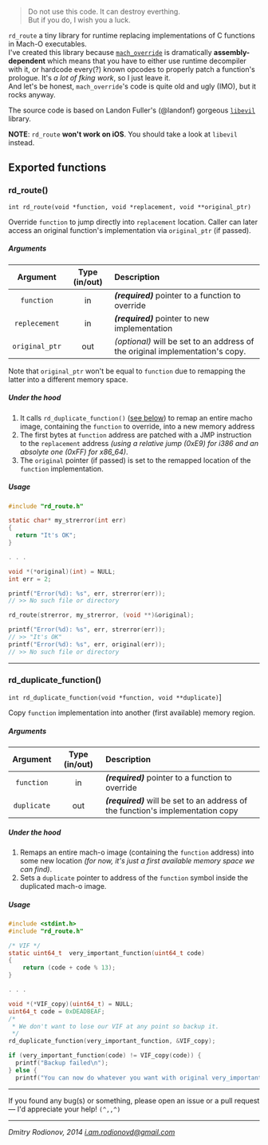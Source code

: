 > Do not use this code. It can destroy everthing.  
> But if you do, I wish you a luck.

`rd_route` a tiny library for runtime replacing implementations of C functions in Mach-O executables.  
I've created this library because [`mach_override`](https://github.com/rentzsch/mach_override) is  dramatically **assembly-dependent** which means that you have to either use runtime decompiler with it, or hardcode every(?) known opcodes to properly patch a function's prologue. It's *a lot of fking work*, so I just leave it.  
And let's be honest, `mach_override`'s code is quite old and ugly (IMO), but it rocks anyway.

The source code is based on Landon Fuller's (@landonf) gorgeous [`libevil`](https://github.com/landonf/libevil_patch) library.

**NOTE**: `rd_route` **won't work on iOS**.  You should take a look at `libevil` instead.

## Exported functions  

### rd_route()
`int rd_route(void *function, void *replacement, void **original_ptr)`  

Override `function` to jump directly into `replacement` location. Caller can later access an original function's implementation via `original_ptr` (if passed).  

##### Arguments  

 Argument   | Type (in/out) | Description  
 :--------: | :-----------: | :----------  
 `function` | in  | _**(required)**_ pointer to a function to override  
 `replecement` | in| _**(required)**_ pointer to new implementation  
 `original_ptr` | out | *(optional)* will be set to an address of the original implementation's copy. 
 
Note that `original_ptr` won't be equal to `function` due to remapping the latter into a different memory space.

##### Under the hood  

1. It calls `rd_duplicate_function()` ([see below](#rd_duplicate_function)) to remap an entire macho image, containing the `function` to  override, into a new memory address
2. The first bytes at `function` address are patched with  a JMP instruction to the `replacement` address *(using a relative jump (0xE9) for i386 and an absolyte one (0xFF) for x86_64)*.  
3. The `original` pointer (if passed) is set to the remapped location of the `function` implementation.  
  
##### Usage  
```c
#include "rd_route.h"

static char* my_strerror(int err)
{
  return "It's OK";
}

. . .

void *(*original)(int) = NULL;
int err = 2;

printf("Error(%d): %s", err, strerror(err));
// >> No such file or directory

rd_route(strerror, my_strerror, (void **)&original);

printf("Error(%d): %s", err, strerror(err));
// >> "It's OK"
printf("Error(%d): %s", err, original(err));
// >> No such file or directory  
```    
------  
   
### rd_duplicate_function()
`int rd_duplicate_function(void *function, void **duplicate)`]

Copy `function` implementation into another (first available) memory region.  

##### Arguments  

 Argument   | Type (in/out) | Description  
 :--------: | :-----------: | :----------  
 `function` | in  | _**(required)**_ pointer to a function to override  
 `duplicate` | out| _**(required)**_ will be set to an address of the function's implementation copy  
 
##### Under the hood  

1. Remaps an entire mach-o image (containing the `function` address) into some new location *(for now, it's just a first available memory space we can find)*.  
2. Sets a `duplicate` pointer to address of the `function` symbol inside the duplicated mach-o image.  

##### Usage  

```c
#include <stdint.h>
#include "rd_route.h"

/* VIF */
static uint64_t  very_important_function(uint64_t code)
{
    return (code + code % 13);
}

. . .

void *(*VIF_copy)(uint64_t) = NULL;
uint64_t code = 0xDEADBEAF;
/*
 * We don't want to lose our VIF at any point so backup it. 
 */
rd_duplicate_function(very_important_function, &VIF_copy);

if (very_important_function(code) != VIF_copy(code)) {
  printf("Backup failed\n");
} else {
  printf("You can now do whatever you want with original very_important_function()\n");
```    
------  

If you found any bug(s) or something, please open an issue or a pull request — I'd appreciate your help! `(^,,^)`

------

*Dmitry Rodionov, 2014*
*i.am.rodionovd@gmail.com*
